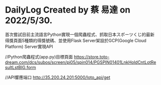 # DailyLog Created by 蔡 易達 on 2022/5/30.

首次嘗試目前主流語言Python實現一個爬蟲程式、抓取日本スポーツくじ的最新得獎頁面5種類的得獎號碼、並使用Flask Server架設於GCP(Google Cloud Platform) Server實現API 

//Python爬蟲程式(app.py)目標頁面 
https://store.toto-dream.com/dcs/subos/screen/pi05/spin014/PGSPIN01401LnkHoldCntLotResultLstBIG.form 

//API響應端口 
http://35.200.24.201:5000/loto_api/get

